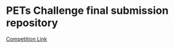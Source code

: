 
# PETs Challenge final submission repository

[Competition Link](#https://www.drivendata.org/competitions/group/nist-federated-learning/)
